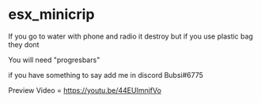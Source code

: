 # esx_minicrip
If you go to water with phone and radio it destroy but if you use plastic bag they dont 

You will need "progresbars"

if you have something to say add me in discord Bubsi#6775

Preview Video = https://youtu.be/44EUImnjfVo
